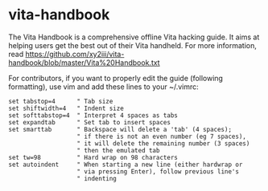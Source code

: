 # vita-handbook
The Vita Handbook is a comprehensive offline Vita hacking guide. It aims at helping users get the best out of their Vita handheld. For more information, read https://github.com/xy2iii/vita-handbook/blob/master/Vita%20Handbook.txt

For contributors, if you want to properly edit the guide (following formatting), use vim and add these lines to your ~/.vimrc:
```
set tabstop=4      " Tab size
set shiftwidth=4   " Indent size
set softtabstop=4  " Interpret 4 spaces as tabs
set expandtab      " Set tab to insert spaces
set smarttab       " Backspace will delete a 'tab' (4 spaces);
                   " if there is not an even number (eg 7 spaces),
                   " it will delete the remaining number (3 spaces)
                   " then the emulated tab
set tw=98          " Hard wrap on 98 characters
set autoindent     " When starting a new line (either hardwrap or
                   " via pressing Enter), follow previous line's
                   " indenting
```

